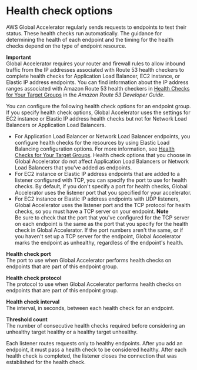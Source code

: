 # Health check options<a name="about-endpoint-groups-health-check-options"></a>

AWS Global Accelerator regularly sends requests to endpoints to test their status\. These health checks run automatically\. The guidance for determining the health of each endpoint and the timing for the health checks depend on the type of endpoint resource\. 

**Important**  
Global Accelerator requires your router and firewall rules to allow inbound traffic from the IP addresses associated with Route 53 health checkers to complete health checks for Application Load Balancer, EC2 instance, or Elastic IP address endpoints\. You can find information about the IP address ranges associated with Amazon Route 53 health checkers in [Health Checks for Your Target Groups](https://docs.aws.amazon.com/Route53/latest/DeveloperGuide/route-53-ip-addresses.html) in the *Amazon Route 53 Developer Guide*\.

You can configure the following health check options for an endpoint group\. If you specify health check options, Global Accelerator uses the settings for EC2 instance or Elastic IP address health checks but not for Network Load Balancers or Application Load Balancers\.
+ For Application Load Balancer or Network Load Balancer endpoints, you configure health checks for the resources by using Elastic Load Balancing configuration options\. For more information, see [Health Checks for Your Target Groups](https://docs.aws.amazon.com/elasticloadbalancing/latest/network/target-group-health-checks.html)\. Health check options that you choose in Global Accelerator do not affect Application Load Balancers or Network Load Balancers that you've added as endpoints\.
+ For EC2 instance or Elastic IP address endpoints that are added to a listener configured with TCP, you can specify the port to use for health checks\. By default, if you don't specify a port for health checks, Global Accelerator uses the listener port that you specified for your accelerator\.
+ For EC2 instance or Elastic IP address endpoints with UDP listeners, Global Accelerator uses the listener port and the TCP protocol for health checks, so you must have a TCP server on your endpoint\.
**Note**  
Be sure to check that the port that you've configured for the TCP server on each endpoint is the same as the port that you specify for the health check in Global Accelerator\. If the port numbers aren't the same, or if you haven't set up a TCP server for the endpoint, Global Accelerator marks the endpoint as unhealthy, regardless of the endpoint's health\.

**Health check port**  
The port to use when Global Accelerator performs health checks on endpoints that are part of this endpoint group\.

**Health check protocol**  
The protocol to use when Global Accelerator performs health checks on endpoints that are part of this endpoint group\.

**Health check interval**  
The interval, in seconds, between each health check for an endpoint\.

**Threshold count**  
The number of consecutive health checks required before considering an unhealthy target healthy or a healthy target unhealthy\.

Each listener routes requests only to healthy endpoints\. After you add an endpoint, it must pass a health check to be considered healthy\. After each health check is completed, the listener closes the connection that was established for the health check\.